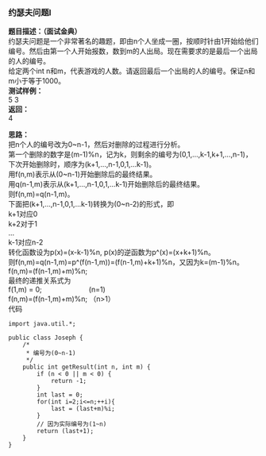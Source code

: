 ### 约瑟夫问题I
**题目描述：（面试金典）**<br />约瑟夫问题是一个非常著名的趣题，即由n个人坐成一圈，按顺时针由1开始给他们编号。然后由第一个人开始报数，数到m的人出局。现在需要求的是最后一个出局的人的编号。<br />给定两个int n和m，代表游戏的人数。请返回最后一个出局的人的编号。保证n和m小于等于1000。<br />**测试样例：**<br />5 3<br />**返回：**<br />4 

**思路：**<br />把n个人的编号改为0~n-1，然后对删除的过程进行分析。<br />第一个删除的数字是(m-1)%n，记为k，则剩余的编号为(0,1,...,k-1,k+1,...,n-1)，下次开始删除时，顺序为(k+1,...,n-1,0,1,...k-1)。<br />用f(n,m)表示从(0~n-1)开始删除后的最终结果。<br />用q(n-1,m)表示从(k+1,...,n-1,0,1,...k-1)开始删除后的最终结果。<br />则f(n,m)=q(n-1,m)。<br />下面把(k+1,...,n-1,0,1,...k-1)转换为(0~n-2)的形式，即<br />k+1对应0<br />k+2对于1<br />...<br />k-1对应n-2<br />转化函数设为p(x)=(x-k-1)%n, p(x)的逆函数为p^(x)=(x+k+1)%n。<br />则f(n,m)=q(n-1,m)=p^(f(n-1,m))=(f(n-1,m)+k+1)%n，又因为k=(m-1)%n。<br />f(n,m)=(f(n-1,m)+m)%n;<br />最终的递推关系式为<br />f(1,m) = 0;                        (n=1)<br />f(n,m)=(f(n-1,m)+m)%n; （n>1）<br />代码
```
import java.util.*;

public class Joseph {
    /*
     * 编号为(0~n-1)
     */
    public int getResult(int n, int m) {
        if (n < 0 || m < 0) {
            return -1;
        }
        int last = 0;
        for(int i=2;i<=n;++i){
            last = (last+m)%i;
        }
        // 因为实际编号为(1~n)
        return (last+1);
    }
}
```